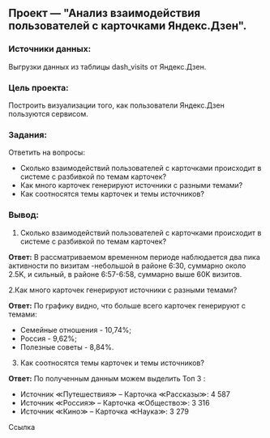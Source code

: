 ## Проект — "Анализ взаимодействия пользователей с карточками Яндекс.Дзен".

### Источники данных: 
Выгрузки данных из таблицы dash_visits от Яндекс.Дзен.

### Цель проекта: 
Построить визуализации того, как пользователи Яндекс.Дзен пользуются сервисом.

### Задания: 
Ответить на вопросы:
- Сколько взаимодействий пользователей с карточками происходит в системе с разбивкой по темам карточек?
- Как много карточек генерируют источники с разными темами?
- Как соотносятся темы карточек и темы источников?

### Вывод:
1. Сколько взаимодействий пользователей с карточками происходит в системе с разбивкой по темам карточек?

**Ответ:** В рассматриваемом временном периоде наблюдается два пика активности по визитам -небольшой в районе 6:30, суммарно около 2.5K, и сильный, в районе 6:57-6:58, суммарно выше 60K визитов.

2.Как много карточек генерируют источники с разными темами?

**Ответ:** По графику видно, что больше всего карточек генерируют с темами:
- Семейные отношения - 10,74%;
- Россия - 9,62%;
- Полезные советы - 8,84%.

3. Как соотносятся темы карточек и темы источников?

**Ответ:** По полученным данным можем выделить Топ 3 :
- Источник ≪Путешествия≫ – Карточка ≪Рассказы≫: 4 587
- Источник ≪Россия≫ – Карточка ≪Общество≫: 3 316
- Источник ≪Кино≫ – Карточка ≪Наука≫: 3 279

Ссылка 
